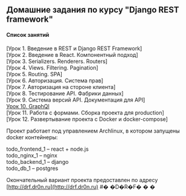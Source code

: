 ## Домашние задания по курсу "Django REST framework"
#### Список занятий

[Урок 1. Введение в REST и Django REST Framework] <br>
[Урок 2. Введение в React. Компонентный подход] <br>
[Урок 3. Serializers. Renderers. Routers] <br>
[Урок 4. Views. Filtering. Pagination] <br>
[Урок 5. Routing. SPA] <br>
[Урок 6. Авторизация. Система прав] <br>
[Урок 7. Авторизация на стороне клиента] <br>
[Урок 8. Тестирование API. Фабрики данных] <br>
[Урок 9. Система версий API. Документация для API] <br>
[Урок 10. GraphQl](https://github.com/Dr0nx/todo/tree/lesson_10/) <br>
[Урок 11. Работа с формами. Сборка проекта для production] <br>
[Урок 12. Развертывание проекта с Docker и docker-compose] <br>

Проект работает под управлением Archlinux, в котором запущены docker контейнеры:

todo_frontend_1 – react + node.js  
todo_nginx_1 – nginx  
todo_backend_1 – django  
todo_db_1 – postgres  

Окончательный вариант проекта предоставлен по адресу [http://drf.dr0n.ru](http://drf.dr0n.ru)
#� �D�R�F�
�
�
